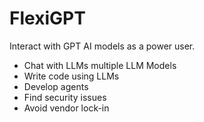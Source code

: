 # FlexiGPT

Interact with GPT AI models as a power user.

- Chat with LLMs multiple LLM Models
- Write code using LLMs
- Develop agents
- Find security issues
- Avoid vendor lock-in
